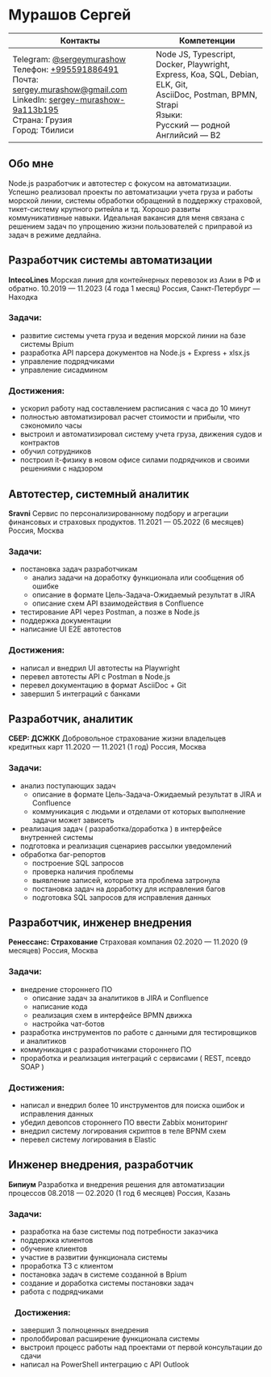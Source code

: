 # Мурашов Сергей
| Контакты                                                     | Компетенции                                                  |
|--------------------------------------------------------------|--------------------------------------------------------------|
| Telegram: [@sergeymurashow](https://t.me/sergeymurashow)<br>Телефон: [+995591886491](tel:+995591886491)<br>Почта: sergey.murashow@gmail.com<br>LinkedIn: [sergey-murashow-9a113b195](https://www.linkedin.com/in/sergey-murashow-9a113b195/)<br>Страна: Грузия<br>Город: Тбилиси | Node JS, Typescript, Docker, Playwright,<br>Express, Koa, SQL, Debian, ELK, Git,<br>AsciiDoc, Postman, BPMN, Strapi<br>Языки:<br>Русский — родной<br>Английсий — B2 |
## Обо мне
Node.js разработчик и автотестер с фокусом на автоматизации. Успешно реализовал проекты по автоматизации учета груза и работы морской линии, системы обработки обращений в поддержку страховой, тикет-систему крупного ритейла и тд.
Хорошо развиты коммуникативные навыки. Идеальная вакансия для меня связана с решением задач по упрощению жизни пользователей с приправой из задач в режиме дедлайна.
## Разработчик системы автоматизации
**IntecoLines**
Морская линия для контейнерных перевозок из Азии в РФ и обратно.
10.2019 — 11.2023 (4 года 1 месяц)
Россия, Санкт-Петербург — Находка
### Задачи:
* развитие системы учета груза и ведения морской линии на базе системы Bpium
* разработка API парсера документов на Node.js + Express + xlsx.js
* управление подрядчиками
* управление сисадмином
### Достижения: 
* ускорил работу над составлением расписания с часа до 10 минут
* полностью автоматизировал расчет стоимости и прибыли, что сэкономило часы
* выстроил и автоматизировал систему учета груза, движения судов и контрактов
* обучил сотрудников
* построил it-физику в новом офисе силами подрядчиков и своими решениями с надзором 

## Автотестер, системный аналитик
**Sravni**
Сервис по персонализированному подбору и агрегации финансовых и страховых продуктов.
11.2021 — 05.2022 (6 месяцев)
Россия, Москва
### Задачи:
* постановка задач разработчикам
  * анализ задачи на доработку функционала или сообщения об ошибке
  * описание в формате Цель-Задача-Ожидаемый результат в JIRA
  * описание схем API взаимодействия в Confluence
* тестирование API через Postman, а позже в Node.js
* поддержка документации
* написание UI E2E автотестов
### Достижения: 
* написал и внедрил UI автотесты на Playwright
* перевел автотесты API с Postman в Node.js
* перевел документацию в формат AsciiDoc + Git
* завершил 5 интеграций с банками
## Разработчик, аналитик
**СБЕР: ДСЖКК**
Добровольное страхование жизни владельцев кредитных карт
11.2020 — 11.2021 (1 год)
Россия, Москва
### Задачи:
* анализ поступающих задач
  * описание в формате Цель-Задача-Ожидаемый результат в JIRA и Confluence
  * коммуникация с людьми и отделами от которых выполнение задачи может зависеть
* реализация задач ( разработка/доработка ) в интерфейсе внутренней системы
* подготовка и реализация сценариев рассылки уведомлений
* обработка баг-репортов
  * построение SQL запросов
  * проверка наличия проблемы
  * выявление записей, которые эта проблема затронула
  * постановка задач на доработку для исправления багов
  * подготовка SQL запросов для исправления данных
## Разработчик, инженер внедрения
**Ренессанс: Страхование**
Страховая компания
02.2020 — 11.2020 (9 месяцев)
Россия, Москва
### Задачи:
* внедрение стороннего ПО
  * описание задач за аналитиков в JIRA и Confluence
  * написание кода
  * реализация схем в интерфейсе BPMN движка
  * настройка чат-ботов
* разработка инструментов по работе с данными для тестировщиков и аналитиков
* коммуникация с разработчиками стороннего ПО
* проработка и реализация интеграций с сервисами ( REST, псевдо SOAP )
### Достижения: 
* написал и внедрил более 10 инструментов для поиска ошибок и исправления данных
* убедил девопсов стороннего ПО ввести Zabbix мониторинг
* внедрил систему логирования скриптов в теле BPNM схем
* перевел систему логирования в Elastic

## Инженер внедрения, разработчик
**Бипиум**
Разработка и внедрения решения для автоматизации процессов
08.2018 — 02.2020 (1 год 6 месяцев)
Россия, Казань
### Задачи:
* разработка на базе системы под потребности заказчика
* поддержка клиентов
* обучение клиентов
* участие в развитии функционала системы
* проработка ТЗ с клиентом
* постановка задач в системе созданной в Bpium
* создание и доработка системы постановки задач
* работа с подрядчиками

### ⠀Достижения: 
* завершил 3 полноценных внедрения
* пролоббировал расширение функционала системы
* выстроил процесс работы над проектами от первой консультации до сдачи
* написал на PowerShell интеграцию с API Outlook
